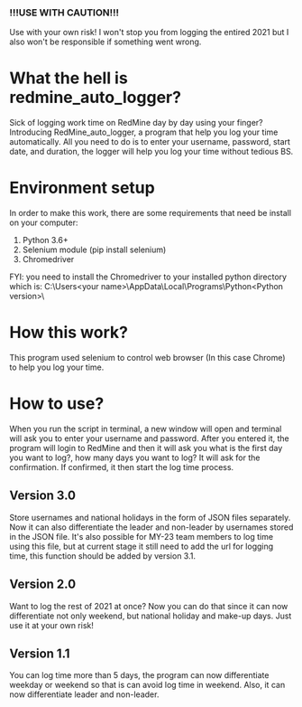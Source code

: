 ### !!!USE WITH CAUTION!!!
Use with your own risk! I won't stop you from logging the entired 2021 but I also won't be responsible if something went wrong.

# What the hell is redmine_auto_logger?
Sick of logging work time on RedMine day by day using your finger? Introducing RedMine_auto_logger, a program that help you log your time automatically. All you need to do is to enter your username, password, start date, and duration, the logger will help you log your time without tedious BS.

# Environment setup
In order to make this work, there are some requirements that need be install on your computer:
1. Python 3.6+
2. Selenium module (pip install selenium)
3. Chromedriver

FYI: you need to install the Chromedriver to your installed python directory which is: C:\Users\<your name>\AppData\Local\Programs\Python\<Python version>\

# How this work?
This program used selenium to control web browser (In this case Chrome) to help you log your time.

# How to use?
When you run the script in terminal, a new window will open and terminal will ask you to enter your username and password. After you entered it, the program will login to RedMine and then it will ask you what is the first day you want to log?, how many days you want to log? It will ask for the confirmation. If confirmed, it then start the log time process.

## Version 3.0
Store usernames and national holidays in the form of JSON files separately. Now it can also differentiate the leader and non-leader by usernames stored in the JSON file. It's also possible for MY-23 team members to log time using this file, but at current stage it still need to add the url for logging time, this function should be added by version 3.1.

## Version 2.0
Want to log the rest of 2021 at once? Now you can do that since it can now differentiate not only weekend, but national holiday and make-up days. Just use it at your own risk!

## Version 1.1
You can log time more than 5 days, the program can now differentiate weekday or weekend so that is can avoid log time in weekend.
Also, it can now differentiate leader and non-leader.


